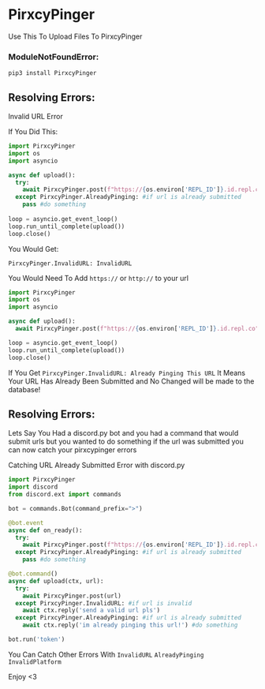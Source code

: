 # PirxcyPinger
Use This To Upload Files To PirxcyPinger


### ModuleNotFoundError:
``pip3 install PirxcyPinger``

## Resolving Errors:

Invalid URL Error

If You Did This:
```python
import PirxcyPinger
import os
import asyncio

async def upload():
  try:
    await PirxcyPinger.post(f"https://{os.environ['REPL_ID']}.id.repl.co")
  except PirxcyPinger.AlreadyPinging: #if url is already submitted
    pass #do something
    
loop = asyncio.get_event_loop()
loop.run_until_complete(upload())
loop.close()
```
You Would Get:

``PirxcyPinger.InvalidURL: InvalidURL``

You Would Need To Add `https://` or `http://` to your url
```python
import PirxcyPinger
import os
import asyncio

async def upload():
  await PirxcyPinger.post(f"https://{os.environ['REPL_ID']}.id.repl.co")

loop = asyncio.get_event_loop()
loop.run_until_complete(upload())
loop.close()
```

If You Get ``PirxcyPinger.InvalidURL: Already Pinging This URL``
It Means Your URL Has Already Been Submitted and No Changed will be made to the database!

## Resolving Errors:

Lets Say You Had a discord.py bot and you had a command that would submit urls but you wanted to do something if the url was submitted 
you can now catch your pirxcypinger errors

Catching URL Already Submitted Error with discord.py

```python
import PirxcyPinger
import discord
from discord.ext import commands

bot = commands.Bot(command_prefix=">")

@bot.event
async def on_ready():
  try:
    await PirxcyPinger.post(f"https://{os.environ['REPL_ID']}.id.repl.co")
  except PirxcyPinger.AlreadyPinging: #if url is already submitted
    pass #do something

@bot.command()
async def upload(ctx, url):
  try:
    await PirxcyPinger.post(url)
  except PirxcyPinger.InvalidURL: #if url is invalid
    await ctx.reply('send a valid url pls')
  except PirxcyPinger.AlreadyPinging: #if url is already submitted
    await ctx.reply('im already pinging this url!') #do something

bot.run('token')
```
You Can Catch Other Errors With `InvalidURL` `AlreadyPinging` `InvalidPlatform`

Enjoy <3
